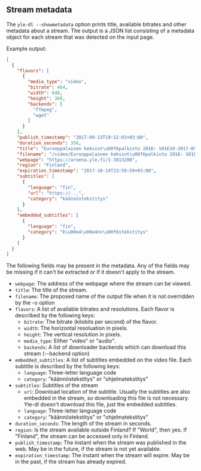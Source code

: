 Stream metadata
---------------

The `yle-dl --showmetadata` option prints title, available bitrates and other metadata about a stream. The output is a JSON list consisting of a metadata object for each stream that was detected on the input page.

Example output:
```json
[
  {
    "flavors": [
      {
        "media_type": "video",
        "bitrate": 464,
        "width": 640,
        "height": 360,
        "backends": [
          "ffmpeg",
          "wget"
        ]
      }
    ],
    "publish_timestamp": "2017-09-13T19:52:03+03:00",
    "duration_seconds": 356,
    "title": "Eurooppalainen keksint\u00f6palkinto 2016: S01E10-2017-09-13T19:52:03+03:00",
    "filename": "/video/Eurooppalainen keksint\u00f6palkinto 2016: S01E10-2017-09-13T19:52:03+03:00.mp4",
    "webpage": "https://areena.yle.fi/1-3813200",
    "region": "Finland",
    "expiration_timestamp": "2017-10-14T23:59:59+03:00",
    "subtitles": [
      {
        "language": "fin",
        "url": "https://...",
        "category": "käännöstekstitys"
      }
    ],
    "embedded_subtitles": [
      {
        "language": "fin",
        "category": "k\u00e4\u00e4nn\u00f6stekstitys"
      }
    ]
  }
]
```

The following fields may be present in the metadata. Any of the fields may be missing if it can't be extracted or if it doesn't apply to the stream.
* `webpage`: The address of the webpage where the stream can be viewed.
* `title`: The title of the stream.
* `filename`: The proposed name of the output file when it is not overridden by the -o option
* `flavors`: A list of available bitrates and resolutions. Each flavor is described by the following keys:
  * `bitrate`: The bitrate (kilobits per second) of the flavor.
  * `width`: The horizontal resoluation in pixels.
  * `height`: The vertical resolution in pixels.
  * `media_type`: Either "video" or "audio".
  * `backends`: A list of downloader backends which can download this stream (--backend option)
* `embedded_subtitles`: A list of subtitles embedded on the video file. Each subtitle is described by the following keys:
  * `language`: Three-letter language code
  * `category`: "käännöstekstitys" or "ohjelmatekstitys"
* `subtitles`: Subtitles of the stream
  * `url`: Download location of the subtitle. Usually the subtitles are also embedded in the stream, so downloading this file is not necessary. Yle-dl doesn't download this file, just the embedded subtitles.
  * `language`: Three-letter language code
  * `category`: "käännöstekstitys" or "ohjelmatekstitys"
* `duration_seconds`: The length of the stream in seconds.
* `region`: Is the stream available outside Finland? If "World", then yes. If "Finland", the stream can be accessed only in Finland.
* `publish_timestamp`: The instant when the stream was published in the web. May be in the future, if the stream is not yet available.
* `expiration_timestamp`: The instant when the stream will expire. May be in the past, if the stream has already expired.
